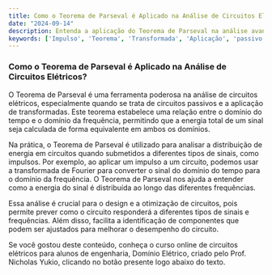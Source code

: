 ```yaml
---
title: Como o Teorema de Parseval é Aplicado na Análise de Circuitos Elétricos?
date: "2024-09-14"
description: Entenda a aplicação do Teorema de Parseval na análise avançada de circuitos elétricos.
keywords: ['Impulso', 'Teorema', 'Transformada', 'Aplicação', 'passivo', 'Parseval', 'circuito']
---
```


### Como o Teorema de Parseval é Aplicado na Análise de Circuitos Elétricos?

O Teorema de Parseval é uma ferramenta poderosa na análise de circuitos elétricos, especialmente quando se trata de circuitos passivos e a aplicação de transformadas. Este teorema estabelece uma relação entre o domínio do tempo e o domínio da frequência, permitindo que a energia total de um sinal seja calculada de forma equivalente em ambos os domínios.

Na prática, o Teorema de Parseval é utilizado para analisar a distribuição de energia em circuitos quando submetidos a diferentes tipos de sinais, como impulsos. Por exemplo, ao aplicar um impulso a um circuito, podemos usar a transformada de Fourier para converter o sinal do domínio do tempo para o domínio da frequência. O Teorema de Parseval nos ajuda a entender como a energia do sinal é distribuída ao longo das diferentes frequências.

Essa análise é crucial para o design e a otimização de circuitos, pois permite prever como o circuito responderá a diferentes tipos de sinais e frequências. Além disso, facilita a identificação de componentes que podem ser ajustados para melhorar o desempenho do circuito.

Se você gostou deste conteúdo, conheça o curso online de circuitos elétricos para alunos de engenharia, Domínio Elétrico, criado pelo Prof. Nicholas Yukio, clicando no botão presente logo abaixo do texto.